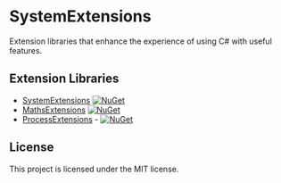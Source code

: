# SystemExtensions
Extension libraries that enhance the experience of using C# with useful features.

## Extension Libraries
- [SystemExtensions](https://www.nuget.org/packages/AlastairLundy.Extensions.System/) [![NuGet](https://img.shields.io/nuget/dt/AlastairLundy.Extensions.System.svg)](https://www.nuget.org/packages/AlastairLundy.Extensions.System/)
- [MathsExtensions](https://www.nuget.org/packages/AlastairLundy.Extensions.Maths/) [![NuGet](https://img.shields.io/nuget/dt/AlastairLundy.Extensions.Maths.svg)](https://www.nuget.org/packages/AlastairLundy.Extensions.Maths/)
- [ProcessExtensions](https://www.nuget.org/packages/AlastairLundy.Extensions.Processes/) - [![NuGet](https://img.shields.io/nuget/v/AlastairLundy.Extensions.Processes.svg)](https://www.nuget.org/packages/AlastairLundy.Extensions.Processes/) 

## License
This project is licensed under the MIT license.
